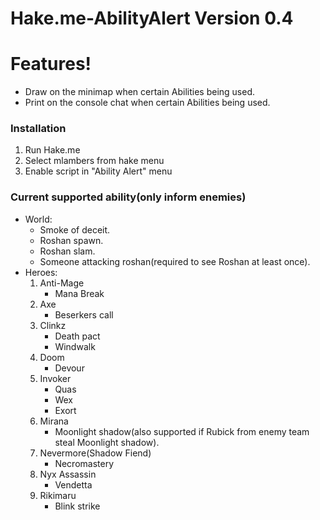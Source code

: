 # Hake.me-AbilityAlert Version 0.4

# Features!
  - Draw on the minimap when certain Abilities being used.
  - Print on the console chat when certain Abilities being used.

### Installation

1. Run Hake.me
2. Select mlambers from hake menu
3. Enable script in "Ability Alert" menu

### Current supported ability(only inform enemies)

  - World:
       * Smoke of deceit.
       * Roshan spawn.
       * Roshan slam.
       * Someone attacking roshan(required to see Roshan at least once).
  - Heroes:
	   1. Anti-Mage
            * Mana Break
	   2. Axe
            * Beserkers call
	   3. Clinkz
            * Death pact
			* Windwalk
	   4. Doom
            * Devour
	   5. Invoker
            * Quas
			* Wex
			* Exort
       6. Mirana
            * Moonlight shadow(also supported if Rubick from enemy team steal Moonlight shadow).
       7. Nevermore(Shadow Fiend)
            * Necromastery
       8. Nyx Assassin
            * Vendetta
       9. Rikimaru
            * Blink strike
       